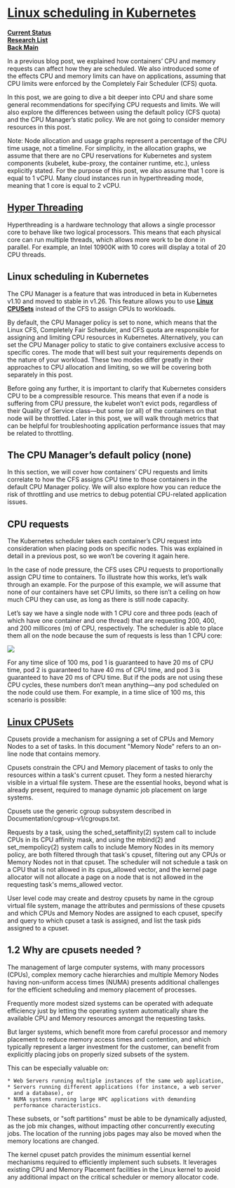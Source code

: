 # **[Linux scheduling in Kubernetes](https://www.datadoghq.com/blog/kubernetes-cpu-requests-limits/)**

**[Current Status](../../../../development/status/weekly/current_status.md)**\
**[Research List](../../../research_list.md)**\
**[Back Main](../../../../README.md)**

In a previous blog post, we explained how containers’ CPU and memory requests can affect how they are scheduled. We also introduced some of the effects CPU and memory limits can have on applications, assuming that CPU limits were enforced by the Completely Fair Scheduler (CFS) quota.

In this post, we are going to dive a bit deeper into CPU and share some general recommendations for specifying CPU requests and limits. We will also explore the differences between using the default policy (CFS quota) and the CPU Manager’s static policy. We are not going to consider memory resources in this post.

Note: Node allocation and usage graphs represent a percentage of the CPU time usage, not a timeline. For simplicity, in the allocation graphs, we assume that there are no CPU reservations for Kubernetes and system components (kubelet, kube-proxy, the container runtime, etc.), unless explicitly stated. For the purpose of this post, we also assume that 1 core is equal to 1 vCPU. Many cloud instances run in hyperthreading mode, meaning that 1 core is equal to 2 vCPU.

## **[Hyper Threading](https://www.intel.com/content/www/us/en/gaming/resources/hyper-threading.html#:~:text=Intel%C2%AE%20Hyper%2DThreading%20Technology%20is%20a%20hardware%20innovation%20that,execution%20contexts%20per%20physical%20core.)**

Hyperthreading is a hardware technology that allows a single processor core to behave like two logical processors. This means that each physical core can run multiple threads, which allows more work to be done in parallel. For example, an Intel 10900K with 10 cores will display a total of 20 CPU threads.

## Linux scheduling in Kubernetes

The CPU Manager is a feature that was introduced in beta in Kubernetes v1.10 and moved to stable in v1.26. This feature allows you to use **[Linux CPUSets](https://www.kernel.org/doc/Documentation/cgroup-v1/cpusets.txt)** instead of the CFS to assign CPUs to workloads.

By default, the CPU Manager policy is set to none, which means that the Linux CFS, Completely Fair Scheduler, and CFS quota are responsible for assigning and limiting CPU resources in Kubernetes. Alternatively, you can set the CPU Manager policy to static to give containers exclusive access to specific cores. The mode that will best suit your requirements depends on the nature of your workload. These two modes differ greatly in their approaches to CPU allocation and limiting, so we will be covering both separately in this post.

Before going any further, it is important to clarify that Kubernetes considers CPU to be a compressible resource. This means that even if a node is suffering from CPU pressure, the kubelet won’t evict pods, regardless of their Quality of Service class—but some (or all) of the containers on that node will be throttled. Later in this post, we will walk through metrics that can be helpful for troubleshooting application performance issues that may be related to throttling.

## The CPU Manager’s default policy (none)

In this section, we will cover how containers’ CPU requests and limits correlate to how the CFS assigns CPU time to those containers in the default CPU Manager policy. We will also explore how you can reduce the risk of throttling and use metrics to debug potential CPU-related application issues.

## CPU requests

The Kubernetes scheduler takes each container’s CPU request into consideration when placing pods on specific nodes. This was explained in detail in a previous post, so we won’t be covering it again here.

In the case of node pressure, the CFS uses CPU requests to proportionally assign CPU time to containers. To illustrate how this works, let’s walk through an example. For the purpose of this example, we will assume that none of our containers have set CPU limits, so there isn’t a ceiling on how much CPU they can use, as long as there is still node capacity.

Let’s say we have a single node with 1 CPU core and three pods (each of which have one container and one thread) that are requesting 200, 400, and 200 millicores (m) of CPU, respectively. The scheduler is able to place them all on the node because the sum of requests is less than 1 CPU core:

![](https://imgix.datadoghq.com/img/blog/kubernetes-cpu-requests-limits/kubernetes-cpu-requests-limits-diagram-1-final.png?auto=format&fit=max&w=847)

For any time slice of 100 ms, pod 1 is guaranteed to have 20 ms of CPU time, pod 2 is guaranteed to have 40 ms of CPU time, and pod 3 is guaranteed to have 20 ms of CPU time. But if the pods are not using these CPU cycles, these numbers don’t mean anything—any pod scheduled on the node could use them. For example, in a time slice of 100 ms, this scenario is possible:

## **[Linux CPUSets](https://www.kernel.org/doc/Documentation/cgroup-v1/cpusets.txt)**

Cpusets provide a mechanism for assigning a set of CPUs and Memory
Nodes to a set of tasks.   In this document "Memory Node" refers to
an on-line node that contains memory.

Cpusets constrain the CPU and Memory placement of tasks to only
the resources within a task's current cpuset.  They form a nested
hierarchy visible in a virtual file system.  These are the essential
hooks, beyond what is already present, required to manage dynamic
job placement on large systems.

Cpusets use the generic cgroup subsystem described in
Documentation/cgroup-v1/cgroups.txt.

Requests by a task, using the sched_setaffinity(2) system call to
include CPUs in its CPU affinity mask, and using the mbind(2) and
set_mempolicy(2) system calls to include Memory Nodes in its memory
policy, are both filtered through that task's cpuset, filtering out any
CPUs or Memory Nodes not in that cpuset.  The scheduler will not
schedule a task on a CPU that is not allowed in its cpus_allowed
vector, and the kernel page allocator will not allocate a page on a
node that is not allowed in the requesting task's mems_allowed vector.

User level code may create and destroy cpusets by name in the cgroup
virtual file system, manage the attributes and permissions of these
cpusets and which CPUs and Memory Nodes are assigned to each cpuset,
specify and query to which cpuset a task is assigned, and list the
task pids assigned to a cpuset.

1.2 Why are cpusets needed ?
----------------------------

The management of large computer systems, with many processors (CPUs),
complex memory cache hierarchies and multiple Memory Nodes having
non-uniform access times (NUMA) presents additional challenges for
the efficient scheduling and memory placement of processes.

Frequently more modest sized systems can be operated with adequate
efficiency just by letting the operating system automatically share
the available CPU and Memory resources amongst the requesting tasks.

But larger systems, which benefit more from careful processor and
memory placement to reduce memory access times and contention,
and which typically represent a larger investment for the customer,
can benefit from explicitly placing jobs on properly sized subsets of
the system.

This can be especially valuable on:

    * Web Servers running multiple instances of the same web application,
    * Servers running different applications (for instance, a web server
      and a database), or
    * NUMA systems running large HPC applications with demanding
      performance characteristics.

These subsets, or "soft partitions" must be able to be dynamically
adjusted, as the job mix changes, without impacting other concurrently
executing jobs. The location of the running jobs pages may also be moved
when the memory locations are changed.

The kernel cpuset patch provides the minimum essential kernel
mechanisms required to efficiently implement such subsets.  It
leverages existing CPU and Memory Placement facilities in the Linux
kernel to avoid any additional impact on the critical scheduler or
memory allocator code.
